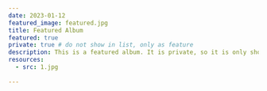 ```yaml
---
date: 2023-01-12
featured_image: featured.jpg
title: Featured Album
featured: true
private: true # do not show in list, only as feature
description: This is a featured album. It is private, so it is only shown on the homepage.
resources:
  - src: 1.jpg
    
---
```

